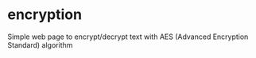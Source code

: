 # encryption
Simple web page to encrypt/decrypt text with AES (Advanced Encryption Standard) algorithm
